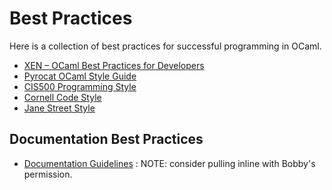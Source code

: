 # Best Practices

Here is a collection of best practices for successful programming in OCaml.

* [XEN – OCaml Best Practices for Developers](http://wiki.xen.org/wiki/OCaml_Best_Practices_for_Developers) 
* [Pyrocat OCaml Style Guide](https://github.com/pyrocat101/ocaml-style-guide) 
* [CIS500 Programming Style](https://www.seas.upenn.edu/~cis500/cis500-f06/resources/programming_style.html) 
* [Cornell Code Style](http://www.cs.cornell.edu/Courses/cs312/2001sp/style.html) 
* [Jane Street Style](https://opensource.janestreet.com/standards/)
<!-- * [UPenn Code Style](https://www.seas.upenn.edu/~cis120/current/programming_style.shtml) -->

## Documentation Best Practices

* [Documentation Guidelines](https://github.com/bobbypriambodo/ocaml-documentation-guideline) : NOTE: consider pulling inline with Bobby's permission.
